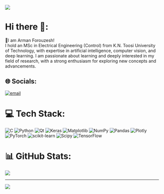 ![](https://komarev.com/ghpvc/?username=ArmanFz)

<!--
## Hi there 👋
**ArmanFz/ArmanFz** is a ✨ _special_ ✨ repository because its `README.md` (this file) appears on your GitHub profile.

Here are some ideas to get you started:

- 🔭 I’m currently working on ...
- 🌱 I’m currently learning ...
- 👯 I’m looking to collaborate on ...
- 🤔 I’m looking for help with ...
- 💬 Ask me about ...
- 📫 How to reach me: ...
- 😄 Pronouns: ...
- ⚡ Fun fact: ...
-->
# Hi there 👋:
🌟I am Arman Forouzesh!<br>I hold an MSc in Electrical Engineering (Control) from K.N. Toosi University of Technology, with expertise in artificial intelligence, computer vision, and deep learning. I am passionate about learning and deeply interested in my field of research, with a strong enthusiasm for exploring new concepts and
advancements.


## 🌐 Socials:
[![email](https://img.shields.io/badge/Email-D14836?logo=gmail&logoColor=white)](mailto:armanforouz0@gmail.com) 

# 💻 Tech Stack:
![C](https://img.shields.io/badge/c-%2300599C.svg?style=for-the-badge&logo=c&logoColor=white) ![Python](https://img.shields.io/badge/python-3670A0?style=for-the-badge&logo=python&logoColor=ffdd54) ![Qt](https://img.shields.io/badge/Qt-%23217346.svg?style=for-the-badge&logo=Qt&logoColor=white) ![Keras](https://img.shields.io/badge/Keras-%23D00000.svg?style=for-the-badge&logo=Keras&logoColor=white) ![Matplotlib](https://img.shields.io/badge/Matplotlib-%23ffffff.svg?style=for-the-badge&logo=Matplotlib&logoColor=black) ![NumPy](https://img.shields.io/badge/numpy-%23013243.svg?style=for-the-badge&logo=numpy&logoColor=white) ![Pandas](https://img.shields.io/badge/pandas-%23150458.svg?style=for-the-badge&logo=pandas&logoColor=white) ![Plotly](https://img.shields.io/badge/Plotly-%233F4F75.svg?style=for-the-badge&logo=plotly&logoColor=white) ![PyTorch](https://img.shields.io/badge/PyTorch-%23EE4C2C.svg?style=for-the-badge&logo=PyTorch&logoColor=white) ![scikit-learn](https://img.shields.io/badge/scikit--learn-%23F7931E.svg?style=for-the-badge&logo=scikit-learn&logoColor=white) ![Scipy](https://img.shields.io/badge/SciPy-%230C55A5.svg?style=for-the-badge&logo=scipy&logoColor=%white) ![TensorFlow](https://img.shields.io/badge/TensorFlow-%23FF6F00.svg?style=for-the-badge&logo=TensorFlow&logoColor=white)
# 📊 GitHub Stats:
<!--
![](https://github-readme-stats.vercel.app/api?username=armanfz&theme=dark&hide_border=true&include_all_commits=true&count_private=true)<br/>
![](https://github-readme-streak-stats.herokuapp.com/?user=armanfz&theme=dark&hide_border=true)<br/>
-->
![](https://github-readme-stats.vercel.app/api/top-langs/?username=armanfz&theme=dark&hide_border=true&include_all_commits=true&count_private=true&layout=compact)

---
[![](https://visitcount.itsvg.in/api?id=armanfz&icon=0&color=0)](https://visitcount.itsvg.in)

<!-- Proudly created with GPRM ( https://gprm.itsvg.in ) -->
